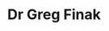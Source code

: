 ---
layout: member
title: Dr Greg Finak
position: PhD
handle: gfinak
email: gfinak@fredhutch.org
twitter: GregFinak
linkedin: https://www.linkedin.com/in/gregfinak/
image: /images/team/greg-finak.jpg
alumni: true
---